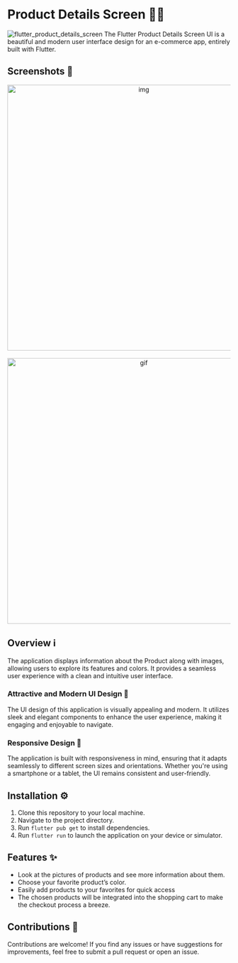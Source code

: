 # Product Details Screen 📱🛒

![flutter_product_details_screen](https://github.com/mosayyyed/flutter_product_details_screen/assets/113109457/c127ad3d-56d8-4fbe-b41e-5c9cf8316b1d)
The Flutter Product Details Screen UI is a beautiful and modern user interface design for an e-commerce app, entirely built with Flutter.

## Screenshots 📸

<div align="center">
  <img alt="img" src="https://github.com/mosayyyed/flutter_product_details_screen/assets/113109457/08bba0d6-9c7d-481e-bf46-803a66e29190" height="600" >
&nbsp; &nbsp; &nbsp; &nbsp;
  <img alt="gif" src="https://github.com/mosayyyed/flutter_product_details_screen/assets/113109457/1abaa57b-caf1-4b53-80d1-ce7ae3297dcc" height="600">
</div>






## Overview ℹ️

The application displays information about the Product along with images, allowing users to explore its features and colors. It provides a seamless user experience with a clean and intuitive user interface.

### Attractive and Modern UI Design 💫

The UI design of this application is visually appealing and modern. It utilizes sleek and elegant components to enhance the user experience, making it engaging and enjoyable to navigate.

### Responsive Design 📏

The application is built with responsiveness in mind, ensuring that it adapts seamlessly to different screen sizes and orientations. Whether you're using a smartphone or a tablet, the UI remains consistent and user-friendly.


## Installation ⚙️

1. Clone this repository to your local machine.
2. Navigate to the project directory.
3. Run `flutter pub get` to install dependencies.
4. Run `flutter run` to launch the application on your device or simulator.

## Features ✨

- Look at the pictures of products and see more information about them.
- Choose your favorite product’s color.
- Easily add products to your favorites for quick access
- The chosen products will be integrated into the shopping cart to make the checkout process a breeze.

## Contributions 🤝

Contributions are welcome! If you find any issues or have suggestions for improvements, feel free to submit a pull request or open an issue.
